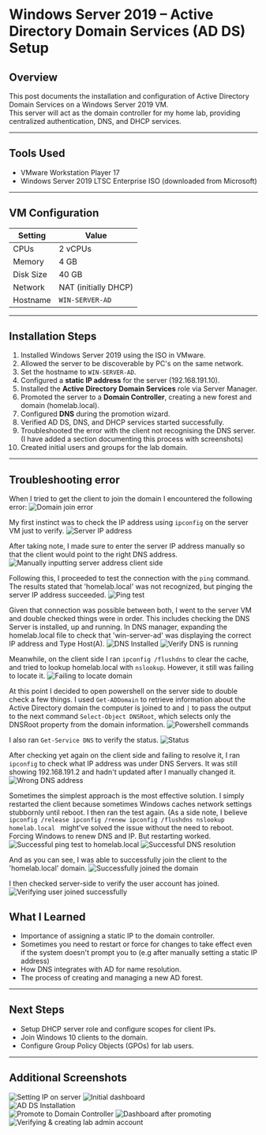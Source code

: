# Windows Server 2019 – Active Directory Domain Services (AD DS) Setup

## Overview
This post documents the installation and configuration of Active Directory Domain Services on a Windows Server 2019 VM.  
This server will act as the domain controller for my home lab, providing centralized authentication, DNS, and DHCP services.

---

## Tools Used
- VMware Workstation Player 17  
- Windows Server 2019 LTSC Enterprise ISO (downloaded from Microsoft)

---

## VM Configuration
| Setting         | Value                |
|-----------------|----------------------|
| CPUs            | 2 vCPUs              |
| Memory          | 4 GB                 |
| Disk Size       | 40 GB                |
| Network         | NAT (initially DHCP) |
| Hostname        | `WIN-SERVER-AD`      |

---

## Installation Steps
1. Installed Windows Server 2019 using the ISO in VMware.
2. Allowed the server to be discoverable by PC's on the same network. 
3. Set the hostname to `WIN-SERVER-AD`.  
4. Configured a **static IP address** for the server (192.168.191.10).  
5. Installed the **Active Directory Domain Services** role via Server Manager.  
6. Promoted the server to a **Domain Controller**, creating a new forest and domain (homelab.local).  
7. Configured **DNS** during the promotion wizard.  
8. Verified AD DS, DNS, and DHCP services started successfully.
9. Troubleshooted the error with the client not recognising the DNS server. (I have added a section documenting this process with screenshots)
10. Created initial users and groups for the lab domain.  

---

## Troubleshooting error

When I tried to get the client to join the domain I encountered the following error:
![Domain join error](images/JoinError.png)

My first instinct was to check the IP address using `ipconfig` on the server VM just to verify. 
![Server IP address](images/Troubleshooting1.png)

After taking note, I made sure to enter the server IP address manually so that the client would point to the right DNS address. 
![Manually inputting server address client side](images/Troubleshooting2.png)

Following this, I proceeded to test the connection with the `ping` command. The results stated that 'homelab.local' was not recognized, but pinging the server IP address succeeded. 
![Ping test](images/Troubleshooting3.png)

Given that connection was possible between both, I went to the server VM and double checked things were in order. This includes checking the DNS Server is installed, up and running. In DNS manager, expanding the homelab.local file to check that 'win-server-ad' was displaying the correct IP address and Type Host(A).
![DNS Installed](images/TS4-DNSTicked.png)
![Verify DNS is running](images/TS7-VerifyingDNSRunning.png)

Meanwhile, on the client side I ran `ipconfig /flushdns` to clear the cache, and tried to lookup homelab.local with `nslookup`. However, it still was failing to locate it. 
![Failing to locate domain](images/TS6-DNSUnknown.png)

At this point I decided to open powershell on the server side to double check a few things. I used `Get-ADDomain` to retrieve information about the Active Directory domain the computer is joined to and `|` to pass the output to the next command `Select-Object DNSRoot`, which selects only the DNSRoot property from the domain information.
![Powershell commands](images/TS9-ConfirmADDSname.png)

I also ran `Get-Service DNS` to verify the status. 
![Status](images/TS10-StatusRunning.png)

After checking yet again on the client side and failing to resolve it, I ran `ipconfig` to check what IP address was under DNS Servers. It was still showing 192.168.191.2 and hadn't updated after I manually changed it. 
![Wrong DNS address](images/TS12-WrongIPDNS.png)

Sometimes the simplest approach is the most effective solution. I simply restarted the client because sometimes Windows caches network settings stubbornly until reboot. I then ran the test again. 
(As a side note, I believe `ipconfig /release
ipconfig /renew
ipconfig /flushdns
nslookup homelab.local
` might've solved the issue without the need to reboot. Forcing Windows to renew DNS and IP. But restarting worked. 
![Successful ping test to homelab.local](images/TS16-SuccessPingTest.png)
![Successful DNS resolution](images/TS13-nslookup.png)

And as you can see, I was able to successfully join the client to the 'homelab.local' domain. 
![Successfully joined the domain](images/TS15-welcomeMes.png)

I then checked server-side to verify the user account has joined. 
![Verifying user joined successfully](images/TS16-UserVerify.png)



## What I Learned
- Importance of assigning a static IP to the domain controller.
- Sometimes you need to restart or force for changes to take effect even if the system doesn't prompt you to (e.g after manually setting a static IP address)
- How DNS integrates with AD for name resolution.  
- The process of creating and managing a new AD forest.  

---

## Next Steps
- Setup DHCP server role and configure scopes for client IPs.  
- Join Windows 10 clients to the domain.  
- Configure Group Policy Objects (GPOs) for lab users.

---

## Additional Screenshots
![Setting IP on server](images/IPv4-Settings.png)
![Initial dashboard](images/WServ-Install.png)  
![AD DS Installation](images/ADDS.png)  
![Promote to Domain Controller](images/Promote-server.png)
![Dashboard after promoting](images/Dashboard.png)  
![Verifying & creating lab admin account](images/server-users.png)

